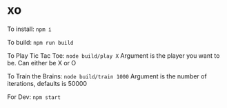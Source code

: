 # xo

To install: `npm i`

To build: `npm run build`

To Play Tic Tac Toe: `node build/play X`
Argument is the player you want to be. Can either be X or O

To Train the Brains: `node build/train 1000`
Argument is the number of iterations, defaults is 50000

For Dev: `npm start`
